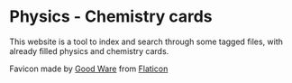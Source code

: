 # Physics - Chemistry cards

This website is a tool to index and search through some tagged files, with already filled physics and chemistry cards.

Favicon made by [Good Ware](https://www.flaticon.com/free-icon/microscope_2928236) from [Flaticon](https://www.flaticon.com/)
